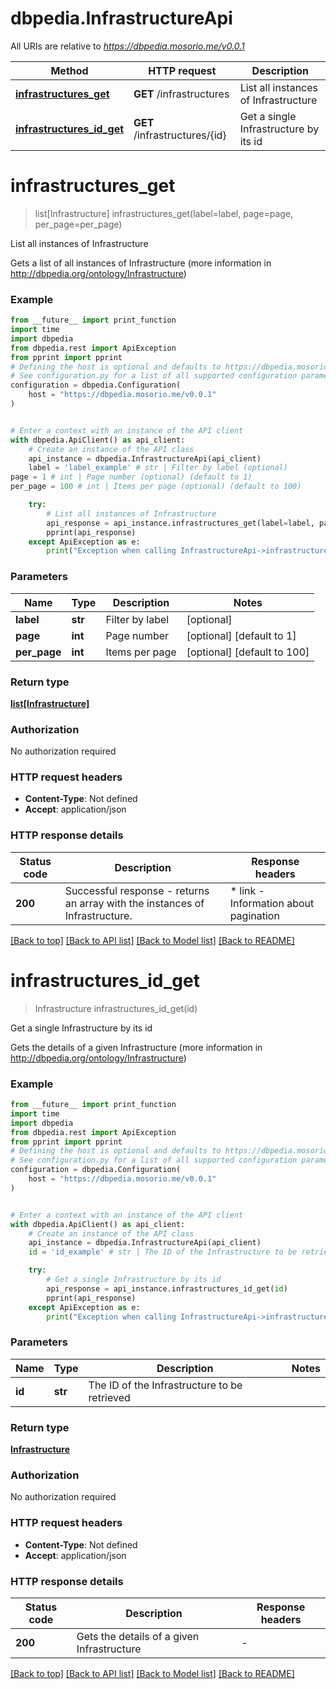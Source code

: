 # dbpedia.InfrastructureApi

All URIs are relative to *https://dbpedia.mosorio.me/v0.0.1*

Method | HTTP request | Description
------------- | ------------- | -------------
[**infrastructures_get**](InfrastructureApi.md#infrastructures_get) | **GET** /infrastructures | List all instances of Infrastructure
[**infrastructures_id_get**](InfrastructureApi.md#infrastructures_id_get) | **GET** /infrastructures/{id} | Get a single Infrastructure by its id


# **infrastructures_get**
> list[Infrastructure] infrastructures_get(label=label, page=page, per_page=per_page)

List all instances of Infrastructure

Gets a list of all instances of Infrastructure (more information in http://dbpedia.org/ontology/Infrastructure)

### Example

```python
from __future__ import print_function
import time
import dbpedia
from dbpedia.rest import ApiException
from pprint import pprint
# Defining the host is optional and defaults to https://dbpedia.mosorio.me/v0.0.1
# See configuration.py for a list of all supported configuration parameters.
configuration = dbpedia.Configuration(
    host = "https://dbpedia.mosorio.me/v0.0.1"
)


# Enter a context with an instance of the API client
with dbpedia.ApiClient() as api_client:
    # Create an instance of the API class
    api_instance = dbpedia.InfrastructureApi(api_client)
    label = 'label_example' # str | Filter by label (optional)
page = 1 # int | Page number (optional) (default to 1)
per_page = 100 # int | Items per page (optional) (default to 100)

    try:
        # List all instances of Infrastructure
        api_response = api_instance.infrastructures_get(label=label, page=page, per_page=per_page)
        pprint(api_response)
    except ApiException as e:
        print("Exception when calling InfrastructureApi->infrastructures_get: %s\n" % e)
```

### Parameters

Name | Type | Description  | Notes
------------- | ------------- | ------------- | -------------
 **label** | **str**| Filter by label | [optional] 
 **page** | **int**| Page number | [optional] [default to 1]
 **per_page** | **int**| Items per page | [optional] [default to 100]

### Return type

[**list[Infrastructure]**](Infrastructure.md)

### Authorization

No authorization required

### HTTP request headers

 - **Content-Type**: Not defined
 - **Accept**: application/json

### HTTP response details
| Status code | Description | Response headers |
|-------------|-------------|------------------|
**200** | Successful response - returns an array with the instances of Infrastructure. |  * link - Information about pagination <br>  |

[[Back to top]](#) [[Back to API list]](../README.md#documentation-for-api-endpoints) [[Back to Model list]](../README.md#documentation-for-models) [[Back to README]](../README.md)

# **infrastructures_id_get**
> Infrastructure infrastructures_id_get(id)

Get a single Infrastructure by its id

Gets the details of a given Infrastructure (more information in http://dbpedia.org/ontology/Infrastructure)

### Example

```python
from __future__ import print_function
import time
import dbpedia
from dbpedia.rest import ApiException
from pprint import pprint
# Defining the host is optional and defaults to https://dbpedia.mosorio.me/v0.0.1
# See configuration.py for a list of all supported configuration parameters.
configuration = dbpedia.Configuration(
    host = "https://dbpedia.mosorio.me/v0.0.1"
)


# Enter a context with an instance of the API client
with dbpedia.ApiClient() as api_client:
    # Create an instance of the API class
    api_instance = dbpedia.InfrastructureApi(api_client)
    id = 'id_example' # str | The ID of the Infrastructure to be retrieved

    try:
        # Get a single Infrastructure by its id
        api_response = api_instance.infrastructures_id_get(id)
        pprint(api_response)
    except ApiException as e:
        print("Exception when calling InfrastructureApi->infrastructures_id_get: %s\n" % e)
```

### Parameters

Name | Type | Description  | Notes
------------- | ------------- | ------------- | -------------
 **id** | **str**| The ID of the Infrastructure to be retrieved | 

### Return type

[**Infrastructure**](Infrastructure.md)

### Authorization

No authorization required

### HTTP request headers

 - **Content-Type**: Not defined
 - **Accept**: application/json

### HTTP response details
| Status code | Description | Response headers |
|-------------|-------------|------------------|
**200** | Gets the details of a given Infrastructure |  -  |

[[Back to top]](#) [[Back to API list]](../README.md#documentation-for-api-endpoints) [[Back to Model list]](../README.md#documentation-for-models) [[Back to README]](../README.md)


